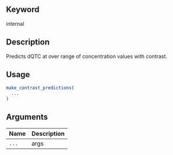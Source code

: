 ## Keyword

internal

## Description

Predicts dQTC at over range of concentration values with contrast.

## Usage

```r
make_contrast_predictions(
  ...
)
```

## Arguments

| Name | Description |
|------|-------------|
| `...` | args |


